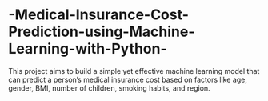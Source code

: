 # -Medical-Insurance-Cost-Prediction-using-Machine-Learning-with-Python-
This project aims to build a simple yet effective machine learning model that can predict a person’s medical insurance cost based on factors like age, gender, BMI, number of children, smoking habits, and region.
